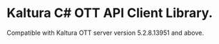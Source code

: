 # Kaltura C# OTT API Client Library.
Compatible with Kaltura OTT server version 5.2.8.13951 and above.
